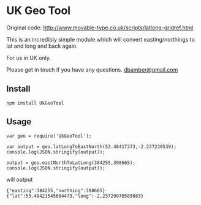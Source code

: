 # UK Geo Tool

Original code: http://www.movable-type.co.uk/scripts/latlong-gridref.html

This is an incredibly simple module which will convert easting/northings to lat and long and back again.

For us in UK only.

Please get in touch if you have any questions. dbamber@gmail.com




## Install
```
npm install UkGeoTool
```

## Usage

```
var geo = require('UkGeoTool');

var output = geo.latLongToEastNorth(53.48417373,-2.237230539);
console.log(JSON.stringify(output));

output = geo.eastNorthToLatLong(384255,398665);
console.log(JSON.stringify(output));
```

will output

```
{"easting":384255,"northing":398665}
{"lat":53.48421545664473,"long":-2.23729970585083}
```